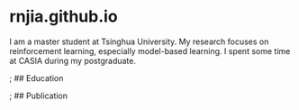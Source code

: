 # rnjia.github.io

I am a master student at Tsinghua University. My research focuses on reinforcement learning, especially model-based learning. I spent some time at CASIA during my postgraduate.

; ## Education



; ## Publication

